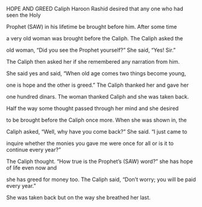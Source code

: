 


HOPE AND GREED
Caliph Haroon Rashid desired that any one who had seen the Holy

Prophet (SAW) in his lifetime be brought before him. After some time

a very old woman was brought before the Caliph. The Caliph asked the

old woman, “Did you see the Prophet yourself?” She said, “Yes! Sir.”

The Caliph then asked her if she remembered any narration from him.

She said yes and said, “When old age comes two things become young,

one is hope and the other is greed.” The Caliph thanked her and gave her

one hundred dinars. The woman thanked Caliph and she was taken back.

Half the way some thought passed through her mind and she desired

to be brought before the Caliph once more. When she was shown in, the

Caliph asked, “Well, why have you come back?” She said. “I just came to

inquire whether the monies you gave me were once for all or is it to
continue every year?”

The Caliph thought. “How true is the Prophet’s (SAW) word?” she has hope
of life even now and

she has greed for money too. The Caliph said, “Don’t worry; you will be
paid every year.”

She was taken back but on the way she breathed her last.


